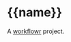 # {{name}}

A [workflowr][workflowr] project.

[workflowr]: https://github.com/jdblischak/workflowr
